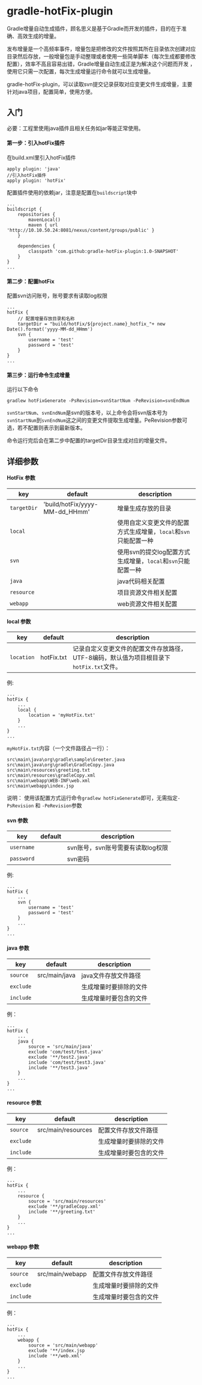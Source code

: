 # gradle-hotFix-plugin
Gradle增量自动生成插件，顾名思义是基于Gradle而开发的插件，目的在于准确、高效生成的增量。

发布增量是一个高频率事件，增量包是把修改的文件按照其所在目录依次创建对应目录然后存放，一般增量包是手动整理或者使用一些简单脚本（每次生成都要修改配置），效率不高且容易出错，Gradle增量自动生成正是为解决这个问题而开发 ，使用它只需一次配置，每次生成增量运行命令就可以生成增量。

gradle-hotFix-plugin，可以读取svn提交记录获取对应变更文件生成增量，主要针对java项目，配置简单，使用方便。

## 入门

必要：工程里使用java插件且相关任务如jar等能正常使用。

#### 第一步：引入hotFix插件
在build.xml里引入hotFix插件

	apply plugin: 'java'
	//引入hotFix插件
    apply plugin: 'hotFix'	

配置插件使用的依赖jar，注意是配置在`buildscript`块中

    ...
	buildscript {
		repositories {
			mavenLocal()
			maven { url 'http://10.10.50.24:8081/nexus/content/groups/public' }
		}
		
		dependencies {
			classpath 'com.github:gradle-hotFix-plugin:1.0-SNAPSHOT'
		}
	}
	...

#### 第二步：配置hotFix
配置svn访问账号，账号要求有读取log权限

	...    
	hotFix {
		// 配置增量存放目录和名称
		targetDir = "build/hotFix/${project.name}_hotfix_"+ new Date().format('yyyy-MM-dd_HHmm')
		svn {
			username = 'test'
			password = 'test'
		}
	}
	...

#### 第三步：运行命令生成增量
运行以下命令

    gradlew hotFixGenerate -PsRevision=svnStartNum -PeRevision=svnEndNum

`svnStartNum`、`svnEndNum`是svn的版本号，以上命令会将svn版本号为`svnStartNum`到`svnEndNum`这之间的变更文件提取生成增量。PeRevision参数可选，若不配置则表示到最新版本。

命令运行完后会在第二步中配置的targetDir目录生成对应的增量文件。

## 详细参数

#### HotFix 参数

key | default | description
----|---------|------------
`targetDir` | 'build/hotFix/yyyy-MM-dd_HHmm' | 增量生成存放的目录
`local` |  | 使用自定义变更文件的配置方式生成增量，`local`和`svn`只能配置一种
`svn` |  | 使用svn的提交log配置方式生成增量，`local`和`svn`只能配置一种
`java` |  | java代码相关配置
`resource` |  | 项目资源文件相关配置
`webapp` |  | web资源文件相关配置

 
#### local 参数

key | default | description
----|---------|------------
`location` | hotFix.txt | 记录自定义变更文件的配置文件存放路径，UTF-8编码，默认值为项目根目录下`hotFix.txt`文件。

例:

    ...    
	hotFix {
		...
		local {
			location = 'myHotFix.txt'
		}
		...
	}
	...

`myHotFix.txt`内容（一个文件路径占一行）：

    src\main\java\org\gradle\sample\Greeter.java
	src\main\java\org\gradle\GradleCopy.java
	src\main\resources\greeting.txt
	src\main\resources\gradleCopy.xml
	src\main\webapp\WEB-INF\web.xml
	src\main\webapp\index.jsp

说明： 使用该配置方式运行命令`gradlew hotFixGenerate`即可，无需指定`-PsRevision` 和 `-PeRevision`参数

#### svn 参数

key | default | description
----|---------|------------
`username` |  | svn账号，svn账号需要有读取log权限
`password` |  | svn密码

例:

    ...    
	hotFix {
		...
		svn {
			username = 'test'
			password = 'test'
		}
		...
	}
	...

#### java 参数
key | default | description
----|---------|------------
`source` | src/main/java | java文件存放文件路径
`exclude` |  | 生成增量时要排除的文件
`include` |  | 生成增量时要包含的文件

例：

    ...    
	hotFix {
		...
		java {
			source = 'src/main/java'
			exclude 'com/test/test.java'
			exclude '**/test2.java'
			include 'com/test/test3.java'
			include '**/test3.java'
		}
		...
	}
	...

#### resource 参数
key | default | description
----|---------|------------
`source` | src/main/resources | 配置文件存放文件路径
`exclude` |  | 生成增量时要排除的文件
`include` |  | 生成增量时要包含的文件

例：

    ...    
	hotFix {
		...
		resource {
			source = 'src/main/resources'
			exclude '**/gradleCopy.xml'
			include '**/greeting.txt'
		}
		...
	}
	...

#### webapp 参数
key | default | description
----|---------|------------
`source` | src/main/webapp | 配置文件存放文件路径
`exclude` |  | 生成增量时要排除的文件
`include` |  | 生成增量时要包含的文件

例：

    ...    
	hotFix {
		...
		webapp {
			source = 'src/main/webapp'
			exclude '**/index.jsp
			include '**/web.xml'
		}
		...
	}
	...
